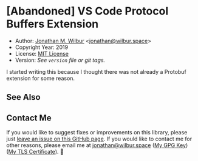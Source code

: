 # [Abandoned] VS Code Protocol Buffers Extension

* Author: [Jonathan M. Wilbur](https://jonathan.wilbur.space) <[jonathan@wilbur.space](mailto:jonathan@wilbur.space)>
* Copyright Year: 2019
* License: [MIT License](https://mit-license.org/)
* Version: _See `version` file or git tags._

I started writing this because I thought there was not already a Protobuf extension for some reason.

## See Also

## Contact Me

If you would like to suggest fixes or improvements on this library, please just
[leave an issue on this GitHub page](https://github.com/JonathanWilbur/vscode-protobuf/issues). If you would like to contact me for other reasons,
please email me at [jonathan@wilbur.space](mailto:jonathan@wilbur.space)
([My GPG Key](https://jonathan.wilbur.space/downloads/jonathan@wilbur.space.gpg.pub))
([My TLS Certificate](https://jonathan.wilbur.space/downloads/jonathan@wilbur.space.chain.pem)). :boar: